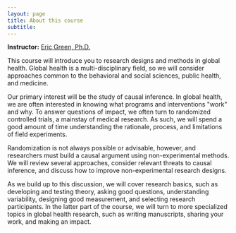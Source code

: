 ```yaml
---
layout: page
title: About this course 
subtitle: 
---
```


**Instructor:** [Eric Green, Ph.D.](https://globalhealth.duke.edu/people/faculty/green-eric)


This course will introduce you to research designs and methods in global health. Global health is a multi-disciplinary field, so we will consider approaches common to the behavioral and social sciences, public health, and medicine. 

Our primary interest will be the study of causal inference. In global health, we are often interested in knowing what programs and interventions "work" and why. To answer questions of impact, we often turn to randomized controlled trials, a mainstay of medical research. As such, we will spend a good amount of time understanding the rationale, process, and limitations of field experiments. 

Randomization is not always possible or advisable, however, and researchers must build a causal argument using non-experimental methods. We will review several approaches, consider relevant threats to causal inference, and discuss how to improve non-experimental research designs. 

As we build up to this discussion, we will cover research basics, such as developing and testing theory, asking good questions, understanding variability, designing good measurement, and selecting research participants. In the latter part of the course, we will turn to more specialized topics in global health research, such as writing manuscripts, sharing your work, and making an impact.